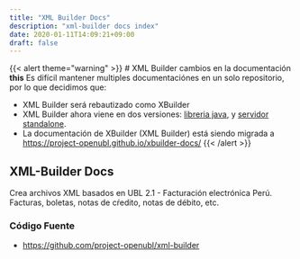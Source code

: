 ```yaml
---
title: "XML Builder Docs"
description: "xml-builder docs index"
date: 2020-01-11T14:09:21+09:00
draft: false
---
```


{{< alert theme="warning" >}} # XML Builder cambios en la documentación
**this** Es difícil mantener multiples documentaciónes en un solo repositorio, por lo que decidimos que:
- XML Builder será rebautizado como XBuilder
- XML Builder ahora viene en dos versiones: [libreria java](https://github.com/project-openubl/xbuilder), y [servidor standalone](https://github.com/project-openubl/xml-builder).
- La documentación de XBuilder (XML Builder) está siendo migrada a https://project-openubl.github.io/xbuilder-docs/
{{< /alert >}}

## XML-Builder Docs

Crea archivos XML basados en UBL 2.1 - Facturación electrónica Perú. Facturas, boletas, notas de cŕedito, notas de débito, etc.

### Código Fuente

- https://github.com/project-openubl/xml-builder
